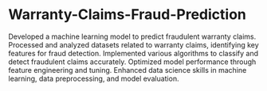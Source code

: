 # Warranty-Claims-Fraud-Prediction
Developed a machine learning model to predict fraudulent warranty claims. 
Processed and analyzed datasets related to warranty claims, identifying key features for fraud detection.
Implemented various algorithms to classify and detect fraudulent claims accurately.
Optimized model performance through feature engineering and tuning.
Enhanced data science skills in machine learning, data preprocessing, and model evaluation.
